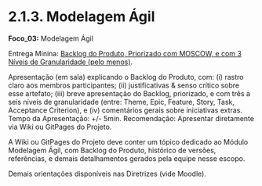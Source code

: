 # 2.1.3. Modelagem Ágil

**Foco_03:** Modelagem Ágil

Entrega Mínina: [Backlog do Produto, Priorizado com MOSCOW, e com 3 Níveis de Granularidade (pelo menos)](https://unbarqdsw2022-2.github.io/2022.2_G5_SoftSteakHouse/#/modelagem/agil/backlog).

Apresentação (em sala) explicando o Backlog do Produto, com: (i) rastro claro aos membros participantes; (ii) justificativas & senso crítico sobre esse artefato; (iii) breve apresentação do Backlog, priorizado, e com três a seis níveis de granularidade (entre: Theme, Epic, Feature, Story, Task, Acceptance Criterion), e (iv) comentários gerais sobre iniciativas extras. Tempo da Apresentação: +/- 5min. Recomendação: Apresentar diretamente via Wiki ou GitPages do Projeto.

A Wiki ou GitPages do Projeto deve conter um tópico dedicado ao Módulo Modelagem Ágil, com Backlog do Produto, histórico de versões, referências, e demais detalhamentos gerados pela equipe nesse escopo.

Demais orientações disponíveis nas Diretrizes (vide Moodle).

